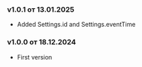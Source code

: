 ### v1.0.1 от 13.01.2025
* Added Settings.id and Settings.eventTime

### v1.0.0 от 18.12.2024
* First version
